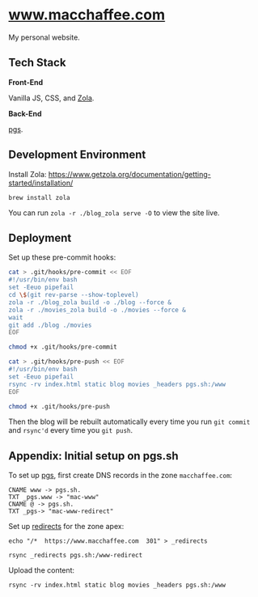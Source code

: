 # www.macchaffee.com

My personal website.

## Tech Stack

**Front-End**

Vanilla JS, CSS, and [Zola](https://www.getzola.org/).

**Back-End**

[pgs](https://pico.sh/pgs).

## Development Environment

Install Zola: <https://www.getzola.org/documentation/getting-started/installation/>

```
brew install zola
```

You can run `zola -r ./blog_zola serve -O` to view the site live.

## Deployment

Set up these pre-commit hooks:

```bash
cat > .git/hooks/pre-commit << EOF
#!/usr/bin/env bash
set -Eeuo pipefail
cd \$(git rev-parse --show-toplevel)
zola -r ./blog_zola build -o ./blog --force &
zola -r ./movies_zola build -o ./movies --force &
wait
git add ./blog ./movies
EOF

chmod +x .git/hooks/pre-commit

cat > .git/hooks/pre-push << EOF
#!/usr/bin/env bash
set -Eeuo pipefail
rsync -rv index.html static blog movies _headers pgs.sh:/www
EOF

chmod +x .git/hooks/pre-push
```

Then the blog will be rebuilt automatically every time you run `git commit` and `rsync'd` every time you `git push`.

## Appendix: Initial setup on pgs.sh

To set up [pgs](https://pico.sh/pgs), first create DNS records in the zone `macchaffee.com`:

```
CNAME www -> pgs.sh.
TXT _pgs.www -> "mac-www"
CNAME @ -> pgs.sh.
TXT _pgs-> "mac-www-redirect"
```

Set up [redirects](https://pico.sh/pgs#redirect-www-to-naked-domain) for the zone apex:

```
echo "/*  https://www.macchaffee.com  301" > _redirects

rsync _redirects pgs.sh:/www-redirect
```

Upload the content:

```
rsync -rv index.html static blog movies _headers pgs.sh:/www
```

